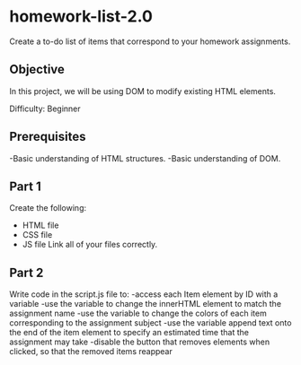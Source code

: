# homework-list-2.0

Create a to-do list of items that correspond to your homework assignments.

## Objective

In this project, we will be using DOM to modify existing HTML elements.

Difficulty: Beginner

## Prerequisites

-Basic understanding of HTML structures. -Basic understanding of DOM.

## Part 1

Create the following:
* HTML file
* CSS file
* JS file
Link all of your files correctly.

## Part 2

Write code in the script.js file to: 
-access each Item element by ID with a variable 
-use the variable to change the innerHTML element to match the assignment name -use the variable to change the colors of each item corresponding to the assignment subject 
-use the variable append text onto the end of the item element to specify an estimated time that the assignment may take 
-disable the button that removes elements when clicked, so that the removed items reappear
